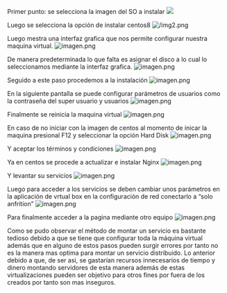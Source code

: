 Primer punto: se selecciona la imagen del SO a instalar
 <img src="https://github.com/JCmoctezuma/Escenarios_Distribuidos/tree/master/Images/img1.jpg">
 <br>

Luego se selecciona la opción de instalar centos8
![/img2.png](attachment:https://github.com/JCmoctezuma/Escenarios_Distribuidos/tree/master/Images/img2.jpg)
 
Luego mestra una interfaz grafica que nos permite configurar nuestra maquina virtual.
![imagen.png](attachment:imagen.png)
 
 De manera predeterminada lo que falta es asignar el disco a lo cual lo seleccionamos mediante la interfaz grafica. 
 ![imagen.png](attachment:imagen.png)
 
Seguido a este paso procedemos a la instalación
![imagen.png](attachment:imagen.png)
 
En la siguiente pantalla se puede configurar parámetros de usuarios como la contraseña del super usuario y usuarios
![imagen.png](attachment:imagen.png)
 

Finalmente se reinicia la maquina virtual
![imagen.png](attachment:imagen.png)
 
En caso de no iniciar con la imagen de centos al momento de inicar la maquina presional F12 y seleccionar la opción Hard Disk 
 ![imagen.png](attachment:imagen.png)
 
Y aceptar los términos y condiciones
![imagen.png](attachment:imagen.png)
 
Ya en centos se procede a actualizar e instalar Nginx
![imagen.png](attachment:imagen.png)
 
Y levantar su servicios
![imagen.png](attachment:imagen.png) 

Luego para acceder a los servicios se deben cambiar unos parámetros en la aplicación de vrtual box en la configuración de red conectarlo a “solo anfrition”
 ![imagen.png](attachment:imagen.png)

Para finalmente acceder a la pagina mediante otro equipo
 ![imagen.png](attachment:imagen.png)

Como se pudo observar el método de montar un servicio es bastante tedioso debido a que se tiene que configurar toda la máquina virtual además que en alguno de estos pasos pueden surgir errores por tanto no es la manera mas optima para montar un servicio distribuido. Lo anterior debido a que, de ser asi, se gastarían recursos innecesarios de tiempo y dinero montando servidores de esta manera además de estas virtualizaciones pueden ser objetivo para otros fines por fuera de los creados por tanto son mas inseguros.
